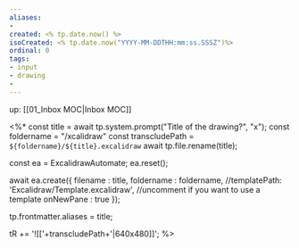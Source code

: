 ```yaml
---
aliases: 
- 
created: <% tp.date.now() %>
isoCreated: <% tp.date.now("YYYY-MM-DDTHH:mm:ss.SSSZ")%>
ordinal: 0
tags:
- input
- drawing
- 
---
```

up: [[01_Inbox MOC|Inbox MOC]]


<%*
  const title = await tp.system.prompt("Title of the drawing?", "x");
  const foldername = "/xcalidraw"
  const transcludePath = `${foldername}/${title}.excalidraw`
  await tp.file.rename(title);

  const ea = ExcalidrawAutomate;
  ea.reset();


  await ea.create({
    filename : title,
    foldername : foldername,
    //templatePath: 'Excalidraw/Template.excalidraw', //uncomment if you want to use a template
    onNewPane : true
  });

  tp.frontmatter.aliases = title;
  
  tR += '![['+transcludePath+'|640x480]]';
%>
